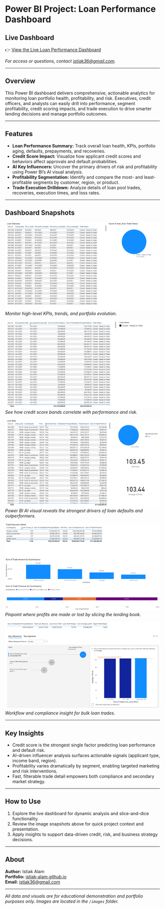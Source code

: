 # Power BI Project: Loan Performance Dashboard

## Live Dashboard

👉 [View the Live Loan Performance Dashboard](https://app.powerbi.com/view?r=eyJrIjoiZTRmNTRmMTUtZmIxNC00OTc1LTk0NDUtZDM0ODIzYmZhOTI4IiwidCI6IjZhODgzMmRjLTUxNGQtNDAzZS05NmVlLWU1YWY4NzVlY2VjNiIsImMiOjZ9.and)

*For access or questions, contact [istiak36@gmail.com](mailto:istiak36@gmail.com).*

---

## Overview

This Power BI dashboard delivers comprehensive, actionable analytics for monitoring loan portfolio health, profitability, and risk. Executives, credit officers, and analysts can easily drill into performance, segment profitability, credit scoring impacts, and trade execution to drive smarter lending decisions and manage portfolio outcomes.

---

## Features

- **Loan Performance Summary:** Track overall loan health, KPIs, portfolio aging, defaults, prepayments, and recoveries.
- **Credit Score Impact:** Visualize how applicant credit scores and behaviors affect approvals and default probabilities.
- **AI Key Influencers:** Uncover the primary drivers of risk and profitability using Power BI’s AI visual analysis.
- **Profitability Segmentation:** Identify and compare the most- and least-profitable segments by customer, region, or product.
- **Trade Execution Drilldown:** Analyze details of loan pool trades, recoveries, execution times, and loss rates.

---

## Dashboard Snapshots

![Loan Performance Summary](./images/Loan_Performance_Summary.jpg)  
*Monitor high-level KPIs, trends, and portfolio evolution.*

![Credit Score Impact](./images/Credit_Score_Impact.jpg)  
*See how credit score bands correlate with performance and risk.*

![Key Influencers](./images/Key_Influencers.jpg)  
*Power BI AI visual reveals the strongest drivers of loan defaults and outperformers.*

![Profitability Segments](./images/Profitability_Segments.jpg)  
*Pinpoint where profits are made or lost by slicing the lending book.*

![Trade Execution Detail](./images/Trade_Execution_Detail.jpg)  
*Workflow and compliance insight for bulk loan trades.*

---

## Key Insights

- Credit score is the strongest single factor predicting loan performance and default risk.
- AI-driven influencer analysis surfaces actionable signals (applicant type, income band, region).
- Profitability varies dramatically by segment, enabling targeted marketing and risk interventions.
- Fast, filterable trade detail empowers both compliance and secondary market strategy.

---

## How to Use

1. Explore the live dashboard for dynamic analysis and slice-and-dice functionality.
2. Review the image snapshots above for quick project context and presentation.
3. Apply insights to support data-driven credit, risk, and business strategy decisions.

---

## About

**Author:** Istiak Alam  
**Portfolio:** [istiak-alam.github.io](https://istiak-alam.github.io)  
**Email:** [istiak36@gmail.com](mailto:istiak36@gmail.com)  

---

*All data and visuals are for educational demonstration and portfolio purposes only. Images are located in the `/images` folder.*

